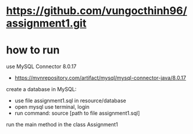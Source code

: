 # https://github.com/vungocthinh96/assignment1.git
# how to run
use MySQL Connector 8.0.17
 - https://mvnrepository.com/artifact/mysql/mysql-connector-java/8.0.17

create a database in MySQL:
 - use file assignment1.sql in resource/database
 - open mysql use terminal, login
 - run command: source [path to file assignment1.sql]

run the main method in the class Assignment1
